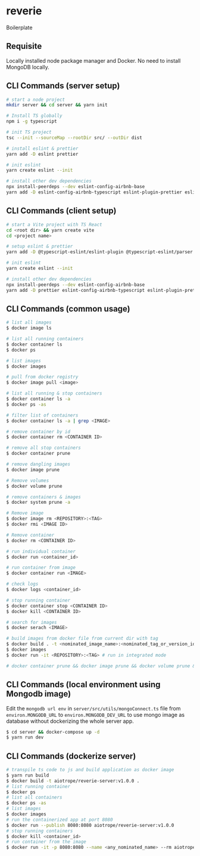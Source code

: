 # reverie
Boilerplate

## Requisite
Locally installed node package manager and Docker. No need to install MongoDB locally.

## CLI Commands (server setup)

```bash
# start a node project
mkdir server && cd server && yarn init

# Install TS globally
npm i -g typescript

# init TS project
tsc --init --sourceMap --rootDir src/ --outDir dist

# install eslint & prettier
yarn add -D eslint prettier

# init eslint
yarn create eslint --init

# install other dev dependencies
npx install-peerdeps --dev eslint-config-airbnb-base 
yarn add -D eslint-config-airbnb-typescript eslint-plugin-prettier eslint-config-prettier

```

## CLI Commands (client setup)

```bash
# start a Vite project with TS React
cd <root dir> && yarn create vite 
cd <project name>

# setup eslint & prettier
yarn add -D @typescript-eslint/eslint-plugin @typescript-eslint/parser eslint-config-airbnb-typescript eslint-plugin-jest

# init eslint
yarn create eslint --init

# install other dev dependencies
npx install-peerdeps --dev eslint-config-airbnb-base
yarn add -D prettier eslint-config-airbnb-typescript eslint-plugin-prettier eslint-config-prettier

```
## CLI Commands (common usage)

```bash
# list all images
$ docker image ls

# list all running containers
$ docker container ls
$ docker ps

# list images
$ docker images

# pull from docker registry
$ docker image pull <image>

# list all running & stop containers
$ docker container ls -a
$ docker ps -as

# filter list of containers
$ docker container ls -a | grep <IMAGE>

# remove container by id
$ docker container rm <CONTAINER ID>

# remove all stop containers
$ docker container prune

# remove dangling images
$ docker image prune

# Remove volumes
$ docker volume prune

# remove containers & images
$ docker system prune -a

# Remove image
$ docker image rm <REPOSITORY>:<TAG>
$ docker rmi <IMAGE ID>

# Remove container
$ docker rm <CONTAINER ID>

# run individual container
$ docker run <container_id>

# run container from image
$ docker container run <IMAGE>

# check logs
$ docker logs <container_id>

# stop running container
$ docker container stop <CONTAINER ID>
$ docker kill <CONTAINER ID>

# search for images
$ docker serach <IMAGE>

# build images from docker file from current dir with tag
$ docker build . -t <nominated_image_name>:<nominated_tag_or_version_identifier>
$ docker images
$ docker run -it <REPOSITORY>:<TAG> # run in integrated mode

# docker container prune && docker image prune && docker volume prune && docker system prune -a

```

## CLI Commands (local environment using Mongodb image)

Edit the `mongodb url env` in `server/src/utils/mongoConnect.ts` file from `environ.MONGODB_URL` to `environ.MONGODB_DEV_URL` to use mongo image as database without dockerizing the whole server app.

```bash
$ cd server && docker-compose up -d
$ yarn run dev
```

## CLI Commands (dockerize server)

```bash
# transpile ts code to js and build application as docker image
$ yarn run build
$ docker build -t aiotrope/reverie-server:v1.0.0 .
# list running container
$ docker ps
# list all containers
$ docker ps -as
# list images
$ docker images
# run the containerized app at port 8080
$ docker run --publish 8080:8080 aiotrope/reverie-server:v1.0.0
# stop running containers
$ docker kill <container_id>
# run container from the image
$ docker run -it -p 8080:8080 --name <any_nominated_name> --rm aiotrope/reverie-server:v1.0.0
```
